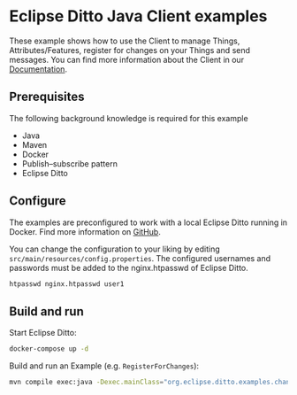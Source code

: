 # Eclipse Ditto Java Client examples

These example shows how to use the Client to manage Things, Attributes/Features, register for changes on your
 Things and send messages.
You can find more information about the Client in our [Documentation](https://www.eclipse.org/ditto/client-overview.html).

## Prerequisites

The following background knowledge is required for this example
- Java
- Maven
- Docker
- Publish–subscribe pattern
- Eclipse Ditto


## Configure
The examples are preconfigured to work with a local Eclipse Ditto running in Docker. Find more information on
 [GitHub](https://github.com/eclipse/ditto/tree/master/deployment/docker).

You can change the configuration to your liking by editing `src/main/resources/config.properties`.
The configured usernames and passwords must be added to the nginx.htpasswd of Eclipse Ditto.
```bash
htpasswd nginx.htpasswd user1
```


## Build and run
Start Eclipse Ditto:
```bash
docker-compose up -d
```

Build and run an Example (e.g. `RegisterForChanges`):
```bash
mvn compile exec:java -Dexec.mainClass="org.eclipse.ditto.examples.changes.RegisterForChanges"
```
